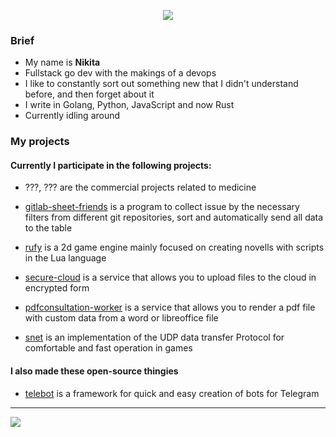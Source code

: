 <p align="center">
<img src="https://github-readme-stats.vercel.app/api?username=DiscoreMe&show_icons=true&hide_border=false" />
</p>


### Brief
- My name is **Nikita**
- Fullstack go dev with the makings of a devops
- I like to constantly sort out something new that I didn't understand before, and then forget about it
- I write in Golang, Python, JavaScript and now Rust
- Currently idling around

### My projects
#### Currently I participate in the following projects:
- ???, ??? are the commercial projects related to medicine
- [gitlab-sheet-friends](https://github.com/DiscoreMe/gitlab-sheet-friends) is a program to collect issue by the necessary filters from different git repositories, sort and automatically send all data to the table

- [rufy](https://github.com/DiscoreMe/rufy) is a 2d game engine mainly focused on creating novells with scripts in the Lua language
- [secure-cloud](https://github.com/discoreme/secure-cloud) is a service that allows you to upload files to the cloud in encrypted form
- [pdfconsultation-worker](https://github.com/discoreme/pdfconsultation-worker) is a service that allows you to render a pdf file with custom data from a word or libreoffice file
- [snet](https://github.com/discoreme/SNET) is an implementation of the UDP data transfer Protocol for comfortable and fast operation in games

#### I also made these open-source thingies
- [telebot](https://github.com/tucnak/telebot) is a framework for quick and easy creation of bots for Telegram
<hr>
<img src="https://hits.seeyoufarm.com/api/count/incr/badge.svg?url=https://github.com/DiscoreMe/&title=Profile%20Views"/>
